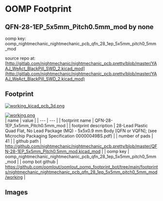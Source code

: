 # OOMP Footprint  
## QFN-28-1EP_5x5mm_Pitch0.5mm_mod  by none  
  
oomp key: oomp_nightmechanic_nightmechanic_pcb_qfn_28_1ep_5x5mm_pitch0_5mm_mod  
  
source repo at: [http://gitlab.com/nightmechanic/nightmechanic_pcb.pretty/blob/master/YAAJ_WeAct_BlackPill_SWD_2.kicad_mod](http://gitlab.com/nightmechanic/nightmechanic_pcb.pretty/blob/master/YAAJ_WeAct_BlackPill_SWD_2.kicad_mod)  
## Footprint  
  
[![working_kicad_pcb_3d.png](working_kicad_pcb_3d_600.png)](working_kicad_pcb_3d.png)  
  
[![working.png](working_600.png)](working.png)  
| name | value | 
| --- | --- | 
| footprint name | QFN-28-1EP_5x5mm_Pitch0.5mm_mod | 
| footprint description | 28-Lead Plastic Quad Flat, No Lead Package (MQ) - 5x5x0.9 mm Body [QFN or VQFN]; (see Microchip Packaging Specification 00000049BS.pdf) | 
| number of pads | 41 | 
| github path | http://github.com/nightmechanic/nightmechanic_pcb.pretty/blob/master/QFN-28-1EP_5x5mm_Pitch0.5mm_mod.kicad_mod | 
| oomp key | oomp_nightmechanic_nightmechanic_pcb_qfn_28_1ep_5x5mm_pitch0_5mm_mod | 
| oomp bot github | https://github.com/oomlout/oomlout_oomp_footprint_bot/tree/main/footprints/nightmechanic_nightmechanic_pcb_qfn_28_1ep_5x5mm_pitch0_5mm_mod/working | 
## Images  
